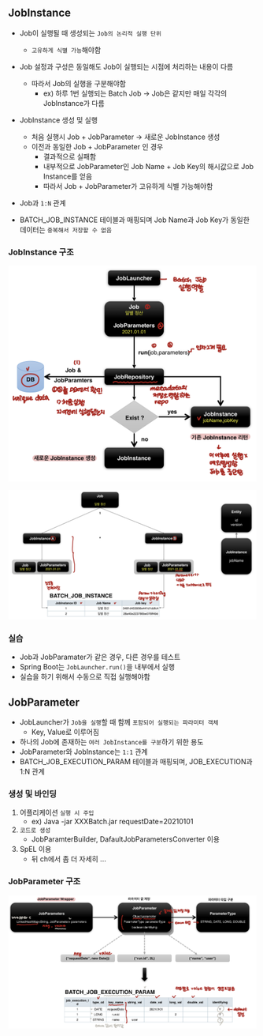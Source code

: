 ## JobInstance
- Job이 실행될 때 생성되는 `Job의 논리적 실행 단위`
	- `고유하게 식별 가능`해야함
- Job 설정과 구성은 동일해도 Job이 실행되는 시점에 처리하는 내용이 다름
	- 따라서 Job의 실행을 구분해야함
		- ex) 하루 1번 실행되는 Batch Job -> Job은 같지만 매일 각각의 JobInstance가 다름

- JobInstance 생성 및 실행
	- 처음 실행시 Job + JobParameter -> 새로운 JobInstance 생성
	- 이전과 동일한 Job + JobParameter 인 경우 
		- 결과적으로 실패함 
		- 내부적으로 JobParameter인 Job Name + Job Key의 해시값으로 Job Instance를 얻음
		- 따라서 Job + JobParameter가 고유하게 식별 가능해야함 

- Job과 `1:N` 관계

- BATCH_JOB_INSTANCE 테이블과 매핑되며 Job Name과 Job Key가 동일한 데이터는 `중복해서 저장할 수 없음`


### JobInstance 구조
![[IMG_4303.png]](./2022.01.image/IMG_4303.png)


![[IMG_624FAF3D87D9-1.jpeg]](./2022.01.image/IMG_624FAF3D87D9-1.jpeg)

### 실습
- Job과 JobParamater가 같은 경우, 다른 경우를 테스트 
- Spring Boot는 `JobLauncher.run()`을 내부에서 실행
- 실습을 하기 위해서 수동으로 직접 실행해야함

## JobParameter
- JobLauncher가 `Job을 실행`할 때 함께 `포함되어 실행되는 파라미터 객체`
	- Key, Value로 이루어짐
- 하나의 Job에 존재하는 `여러 JobInstance를 구분`하기 위한 용도
- JobParameter와 JobInstance는 `1:1` 관계 
- BATCH_JOB_EXECUTION_PARAM 테이블과 매핑되며, JOB_EXECUTION과 1:N 관계 

### 생성 및 바인딩
1) 어플리케이션 `실행 시 주입`
	- ex) Java -jar XXXBatch.jar requestDate=20210101
2) `코드로 생성`
	- JobParamterBuilder, DafaultJobParametersConverter 이용
3) SpEL 이용
	- 뒤 ch에서 좀 더 자세히 ... 

### JobParameter 구조 
![[IMG_4305.jpg]](./2022.01.image/IMG_4305.jpg)

	